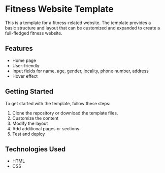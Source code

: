 # Fitness Website Template

This is a template for a fitness-related website. The template provides a basic structure and layout that can be customized and expanded to create a full-fledged fitness website.

## Features

- Home page
- User-friendly
- Input fields for name, age, gender, locality, phone number, address
- Hover effect

## Getting Started

To get started with the template, follow these steps:

1. Clone the repository or download the template files.
2. Customize the content
3. Modify the layout
4. Add additional pages or sections
5. Test and deploy

## Technologies Used

- HTML
- CSS
